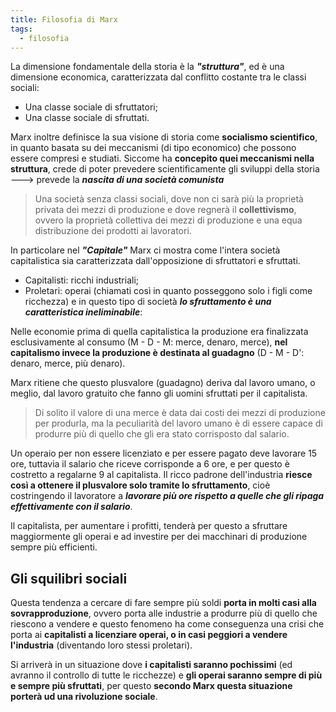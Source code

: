 ```yaml
---
title: Filosofia di Marx
tags:
  - filosofia
---
```

La dimensione fondamentale della storia è la ___"struttura"___, ed è una dimensione economica, caratterizzata dal conflitto costante tra le classi sociali:
- Una classe sociale di sfruttatori;
- Una classe sociale di sfruttati.

Marx inoltre definisce la sua visione di storia come **socialismo scientifico**, in quanto basata su dei meccanismi (di tipo economico) che possono essere compresi e studiati. Siccome ha **concepito quei meccanismi nella struttura**, crede di poter prevedere scientificamente gli sviluppi della storia ---> prevede la **_nascita di una società comunista_**

> Una società senza classi sociali, dove non ci sarà più la proprietà privata dei mezzi di produzione e dove regnerà il **collettivismo**, ovvero la proprietà collettiva dei mezzi di produzione e una equa distribuzione dei prodotti ai lavoratori.

In particolare nel ***"Capitale"*** Marx ci mostra come l'intera società capitalistica sia caratterizzata dall'opposizione di sfruttatori e sfruttati.
- Capitalisti: ricchi industriali;
- Proletari: operai (chiamati così in quanto posseggono solo i figli come ricchezza)
e in questo tipo di società ***lo sfruttamento è una caratteristica ineliminabile***:

Nelle economie prima di quella capitalistica la produzione era finalizzata esclusivamente al consumo (M - D - M: merce, denaro, merce), **nel capitalismo invece la produzione è destinata al guadagno** (D - M - D': denaro, merce, più denaro).

Marx ritiene che questo plusvalore (guadagno) deriva dal lavoro umano, o meglio, dal lavoro gratuito che fanno gli uomini sfruttati per il capitalista.

> Di solito il valore di una merce è data dai costi dei mezzi di produzione per produrla, ma la peculiarità del lavoro umano è di essere capace di produrre più di quello che gli era stato corrisposto dal salario.

Un operaio per non essere licenziato e per essere pagato deve lavorare 15 ore, tuttavia il salario che riceve corrisponde a 6 ore, e per questo è costretto a regalarne 9 al capitalista.
Il ricco padrone dell'industria **riesce così a ottenere il plusvalore solo tramite lo
sfruttamento**, cioè costringendo il lavoratore a ***lavorare più ore rispetto a quelle che gli
ripaga effettivamente con il salario***.

Il capitalista, per aumentare i profitti, tenderà per questo a sfruttare maggiormente gli operai e ad investire per dei macchinari di produzione sempre più efficienti.

## Gli squilibri sociali

Questa tendenza a cercare di fare sempre più soldi **porta in molti casi alla sovrapproduzione**, ovvero porta alle industrie a produrre più di quello che riescono a vendere e questo fenomeno ha come conseguenza una crisi che porta ai **capitalisti a licenziare operai, o in casi peggiori a vendere l'industria** (diventando loro stessi proletari).

Si arriverà in un situazione dove **i capitalisti saranno pochissimi** (ed avranno il controllo di tutte le ricchezze) e **gli operai saranno sempre di più e sempre più sfruttati**, per questo **secondo Marx questa situazione porterà ud una rivoluzione sociale**.


